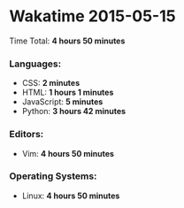 # Wakatime 2015-05-15

Time Total: **4 hours 50 minutes**

### Languages:
- CSS: **2 minutes** 
- HTML: **1 hours 1 minutes** 
- JavaScript: **5 minutes** 
- Python: **3 hours 42 minutes** 

### Editors:
- Vim: **4 hours 50 minutes** 

### Operating Systems:
- Linux: **4 hours 50 minutes** 

